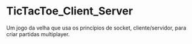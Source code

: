 # TicTacToe_Client_Server
Um jogo da velha que usa os princípios de socket, cliente/servidor, para criar partidas multiplayer.
